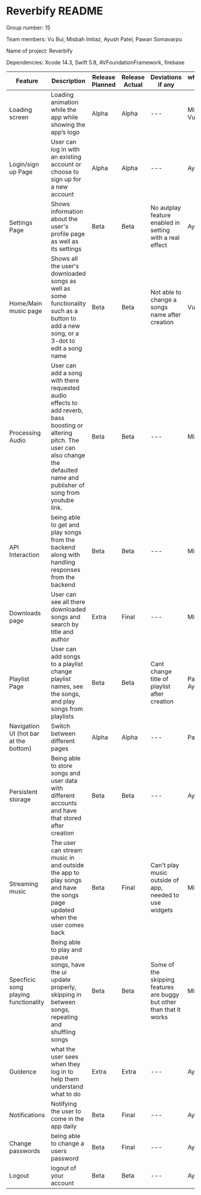 # Reverbify README

Group number: 15 

Team members: Vu Bui, Misbah Imtiaz, Ayush Patel, Pawan Somavarpu

Name of project: Reverbify

Dependencies: Xcode 14.3, Swift 5.8, AVFoundationFramework, firebase

| Feature | Description | Release Planned | Release Actual | Deviations if any | who/percentage worked on |
| --- | --- | --- | --- | --- | --- |
| Loading screen | Loading animation while the app while showing the app’s logo | Alpha | Alpha | --- | Misbah (80%) Vu (20%) |
| Login/sign up Page |  User can log in with an existing account or choose to sign up for a new account | Alpha | Alpha | --- | Ayush (100%) |
| Settings Page | Shows information about the user's profile page as well as its settings | Beta | Beta | No autplay feature enabled in setting with a real effect | Aysuh (100%)|
| Home/Main music page | Shows all the user's downloaded songs as well as some functionality such as a button to add a new song, or a 3-dot to edit a song name | Beta | Beta | Not able to change a songs name after creation | Vu (100%) |
| Processing Audio | User can add a song with there requested audio effects to add reverb, bass boosting or altering pitch. The user can also change the defaulted name and publisher of song from youtube link. | Beta | Beta | --- | Misbah (100%) |
| API Interaction | being able to get and play songs from the backend along with handling responses from the backend | Beta | Beta | --- | Misbah (100) |
| Downloads page | User can see all there downloaded songs and search by title and author | Extra | Final | --- | Misbah (100) |
| Playlist Page | User can add songs to a playlist change playlist names, see the songs, and play songs from playlists | Beta | Beta | Cant change title of playlist after creation | Pawan (90%) Ayush (10%) |
| Navigation UI (hot bar at the bottom) | Switch between different pages | Alpha | Alpha | --- | Pawan (100%) |
| Persistent storage | Being able to store songs and user data with different accounts and have that stored after creation | Beta | Beta | --- | Ayush (100) |
| Streaming music | The user can stream music in and outside the app to play songs and have the songs page updated when the user comes back | Beta | Final | Can't play music outside of app, needed to use widgets | Misbah (100%) |
| Specficic song playing functionality | Being able to play and pause songs, have the ui update properly, skipping in between songs, repeating and shuffling songs | Beta | Beta | Some of the skipping features are buggy but other than that it works | Misbah (100%) |
| Guidence | what the user sees when they log in to help them understand what to do | Extra | Extra | --- | Ayush (100%) |
| Notifications | Notifying the user to come in the app daily | Beta | Final | --- | Aysuh (100%) |
| Change passwords | being able to change a users password | Beta | Final | --- | Ayush (100%) |
| Logout | logout of your account | Beta | Beta | --- | Ayush (100%) |
